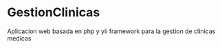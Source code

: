 GestionClinicas
===============

Aplicacion web basada en php y yii framework para la gestion de clinicas medicas
